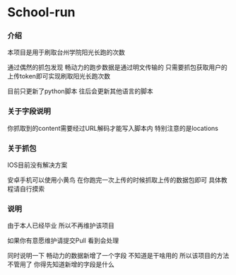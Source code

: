 # School-run

### 介绍
本项目是用于刷取台州学院阳光长跑的次数

通过偶然的抓包发现 畅动力的跑步数据是通过明文传输的 只需要抓包获取用户的上传token即可实现刷取阳光长跑次数

目前只更新了python脚本 往后会更新其他语言的脚本  

### 关于字段说明
你抓取到的content需要经过URL解码才能写入脚本内 特别注意的是locations

### 关于抓包

IOS目前没有解决方案 

安卓手机可以使用小黄鸟 在你跑完一次上传的时候抓取上传的数据包即可 具体教程请自行摸索

### 说明
由于本人已经毕业 所以不再维护该项目 

如果你有意愿维护请提交Pull  看到会处理

同时说明一下 畅动力的数据新增了一个字段  不知道是干啥用的  所以该项目的方法不管用了  你得先知道新增的字段是什么


